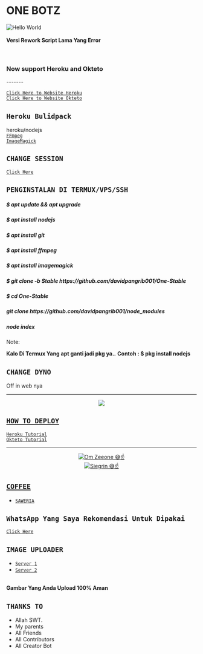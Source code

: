 # ONE BOTZ
<img src="https://www6.flamingtext.com/net-fu/proxy_form.cgi?&imageoutput=true&script=sketch-name&doScale=true&scaleWidth=1200&scaleHeight=800&fontsize=155&fillTextType=1&fillTextPattern=Warning&text=Hello!" alt="Hello World"/>
<br>
<br>
<strong>Versi Rework Script Lama Yang Error</strong>
<br>
<br><br>
<h3>Now support Heroku and Okteto</h3>
-------

[`Click Here to Website Heroku`](https://heroku.com)<br>
[`Click Here to Website Okteto`](https://okteto.com)
<br>
## `Heroku Bulidpack`

heroku/nodejs<br>
[`FFmpeg`](https://github.com/davidpangrib001/heroku-buildpack-ffmpeg-latest)<br>
[`ImageMagick`](https://github.com/q-m/heroku-buildpack-imagemagick.git)

## `CHANGE SESSION`

[`Click Here`](https://github.com/davidpangrib001/Hyzer-V3/edit/master/OneBotZ.json)

## `PENGINSTALAN DI TERMUX/VPS/SSH`
<h5>$ apt update && apt upgrade</h5>
<h5>$ apt install nodejs</h5>
<h5>$ apt install git</h5>
<h5>$ apt install ffmpeg</h5>
<h5>$ apt install imagemagick</h5>
<h5>$ git clone -b Stable https://github.com/davidpangrib001/One-Stable</h5>
<h5>$ cd One-Stable</h5>
<h5>git clone https://github.com/davidpangrib001/node_modules</h5>
<h5>node index</h5>
<p>Note:</p>
<strong>Kalo Di Termux Yang apt ganti jadi pkg ya..</strong>
<strong>Contoh : $ pkg install nodejs</strong>

## `CHANGE DYNO`

Off in web nya

----------

<p align="center">
  <a href="https://youtu.be/_CP2_1Yqauo"><img src="https://a.top4top.io/p_20888ybra1.jpg" />
</p>

## ```HOW TO DEPLOY```

[`Heroku Tutorial`](https://youtu.be/5HgB__wARjM)<br>
[`Okteto Tutorial`](https://youtu.be/B1jbf3Kbgks)

----------

<p align="center">
  <a href="https://youtu.be/_CP2_1Yqauo"><img src="https://a.top4top.io/p_2081imvxm1.jpg" alt="Om Zeeone 😅☝️"/><br>
  <a href="https://youtu.be/B1jbf3Kbgks"><img src="https://express-uploader.dapitt.repl.co/file/JP47hGssqU9P.jpg" alt="Siegrin 😅☝️">
</p>


## ```COFFEE```

- [`SAWERIA`](https://saweria.co/zeeoneofc)


## `WhatsApp Yang Saya Rekomendasi Untuk Dipakai`


[`Click Here`](https://bit.ly/3GCnw06)<br>

## ```IMAGE UPLOADER```

- [`Server 1`](https://uploader-one-botz.herokuapp.com)
- [`Server 2`](https://express-uploader.dapitt.repl.co)
<br>
<strong>Gambar Yang Anda Upload 100% Aman</strong>


## `THANKS TO`

- Allah SWT.
- My parents
- All Friends
- All Contributors
- All Creator Bot

